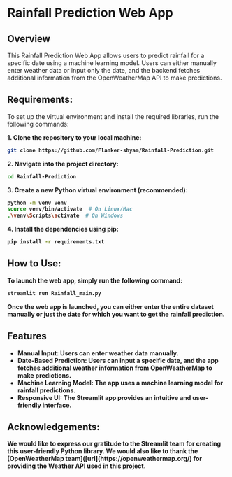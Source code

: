 
<h1>Rainfall Prediction Web App</h1>

<h2>Overview</h2>
<p>This Rainfall Prediction Web App allows users to predict rainfall for a specific date using a machine learning model. Users can either manually enter weather data or input only the date, and the backend fetches additional information from the OpenWeatherMap API to make predictions.</p>

<h2>Requirements:</h2>
To set up the virtual environment and install the required libraries, run the following commands:

<b>1. Clone the repository to your local machine:<b>
```bash
git clone https://github.com/Flanker-shyam/Rainfall-Prediction.git
```
<b>2. Navigate into the project directory:<b>
```bash
cd Rainfall-Prediction
```
<b>3. Create a new Python virtual environment (recommended):<b>
```bash
python -m venv venv
source venv/bin/activate  # On Linux/Mac
.\venv\Scripts\activate  # On Windows
```
<b>4. Install the dependencies using pip:<b>
```bash
pip install -r requirements.txt
```

<h2>How to Use:</h2>
To launch the web app, simply run the following command:

```bash
streamlit run Rainfall_main.py
```

Once the web app is launched, you can either enter the entire dataset manually or just the date for which you want to get the rainfall prediction.

<h2>Features</h2>
<ul>
<li>Manual Input: Users can enter weather data manually.</li>
<li>Date-Based Prediction: Users can input a specific date, and the app fetches additional weather information from OpenWeatherMap to make predictions.</li>
<li>Machine Learning Model: The app uses a machine learning model for rainfall predictions.</li>
<li>Responsive UI: The Streamlit app provides an intuitive and user-friendly interface.</li>
</ul>

<h2>Acknowledgements:</h2>
<p></p>We would like to express our gratitude to the Streamlit team for creating this user-friendly Python library.
We would also like to thank the [OpenWeatherMap team]([url](https://openweathermap.org/) for providing the Weather API used in this project.</p>
